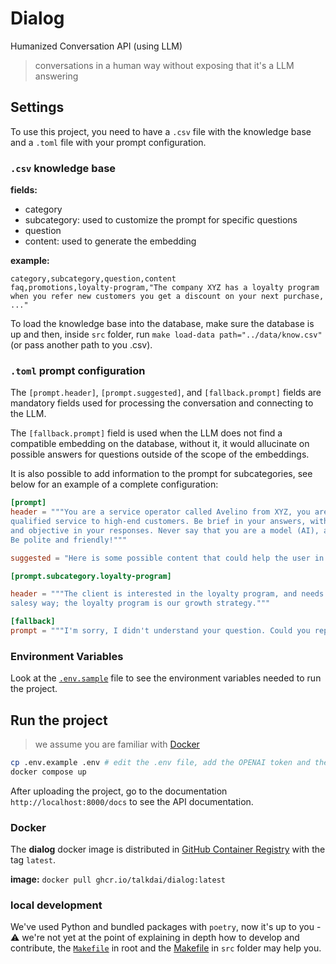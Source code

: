 # Dialog

Humanized Conversation API (using LLM)

> conversations in a human way without exposing that it's a LLM answering

## Settings

To use this project, you need to have a `.csv` file with the knowledge base and a `.toml` file with your prompt configuration.

### `.csv` knowledge base

**fields:**

- category
- subcategory: used to customize the prompt for specific questions
- question
- content: used to generate the embedding

**example:**

```csv
category,subcategory,question,content
faq,promotions,loyalty-program,"The company XYZ has a loyalty program when you refer new customers you get a discount on your next purchase, ..."
```

To load the knowledge base into the database, make sure the database is up and then, inside `src` folder, run `make load-data path="../data/know.csv"` (or pass another path to you .csv).

### `.toml` prompt configuration

The `[prompt.header]`, `[prompt.suggested]`, and `[fallback.prompt]` fields are mandatory fields used for processing the conversation and connecting to the LLM.

The `[fallback.prompt]` field is used when the LLM does not find a compatible embedding on the database, without it, it would allucinate on possible answers for questions outside of the scope of the embeddings.

It is also possible to add information to the prompt for subcategories, see below for an example of a complete configuration:

```toml
[prompt]
header = """You are a service operator called Avelino from XYZ, you are an expert in providing
qualified service to high-end customers. Be brief in your answers, without being long-winded
and objective in your responses. Never say that you are a model (AI), always answer as Avelino.
Be polite and friendly!"""

suggested = "Here is some possible content that could help the user in a better way."

[prompt.subcategory.loyalty-program]

header = """The client is interested in the loyalty program, and needs to be responded to in a
salesy way; the loyalty program is our growth strategy."""

[fallback]
prompt = """I'm sorry, I didn't understand your question. Could you rephrase it?"""
```

### Environment Variables

Look at the [`.env.sample`](.env.sample) file to see the environment variables needed to run the project.

## Run the project

> we assume you are familiar with [Docker](https://www.docker.com/)

```bash
cp .env.example .env # edit the .env file, add the OPENAI token and the path to the .csv and .toml files
docker compose up
```

After uploading the project, go to the documentation `http://localhost:8000/docs` to see the API documentation.

### Docker

The **dialog** docker image is distributed in [GitHub Container Registry](https://github.com/orgs/talkdai/packages/container/package/dialog) with the tag `latest`.

**image:** `docker pull ghcr.io/talkdai/dialog:latest`

### local development

We've used Python and bundled packages with `poetry`, now it's up to you - ⚠️ we're not yet at the point of explaining in depth how to develop and contribute, the [`Makefile`](Makefile) in root and the [Makefile](src/Makefile) in `src` folder may help you.

